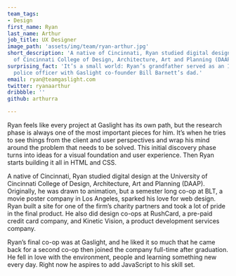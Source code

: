 ```yaml
---
team_tags:
- Design
first_name: Ryan
last_name: Arthur
job_title: UX Designer
image_path: 'assets/img/team/ryan-arthur.jpg'
short_description: 'A native of Cincinnati, Ryan studied digital design at the University
  of Cincinnati College of Design, Architecture, Art and Planning (DAAP). '
surprising_fact: 'It’s a small world: Ryan’s grandfather served as an Indian Hill
  police officer with Gaslight co-founder Bill Barnett’s dad.'
email: ryan@teamgaslight.com
twitter: ryanaarthur
dribbble: ''
github: arthurra

---
```

Ryan feels like every project at Gaslight has its own path, but the research phase is always one of the most important pieces for him. It’s when he tries to see things from the client and user perspectives and wrap his mind around the problem that needs to be solved. This initial discovery phase turns into ideas for a visual foundation and user experience. Then Ryan starts building it all in HTML and CSS.

A native of Cincinnati, Ryan studied digital design at the University of Cincinnati College of Design, Architecture, Art and Planning (DAAP). Originally, he was drawn to animation, but a semester long co-op at BLT, a movie poster company in Los Angeles, sparked his love for web design. Ryan built a site for one of the firm’s charity partners and took a lot of pride in the final product. He also did design co-ops at RushCard, a pre-paid credit card company, and Kinetic Vision, a product development services company.

Ryan’s final co-op was at Gaslight, and he liked it so much that he came back for a second co-op then joined the company full-time after graduation. He fell in love with the environment, people and learning something new every day. Right now he aspires to add JavaScript to his skill set.

